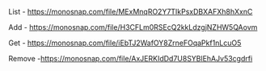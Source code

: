 List - https://monosnap.com/file/MExMnqRO2Y7TIkPsxDBXAFXh8hXxnC

Add - https://monosnap.com/file/H3CFLm0RSEcQ2kkLdzgjNZHW5QAovm

Get - https://monosnap.com/file/iEbTJ2WafOY8ZrneFOqaPkf1nLcuO5

Remove -https://monosnap.com/file/AxJERKIdDd7U8SYBlEhAJv53cgdrfi
